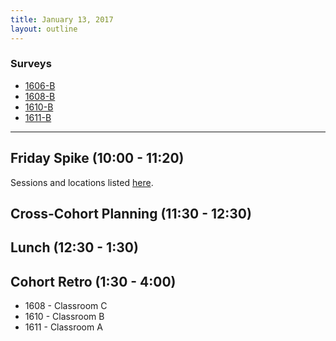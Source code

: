 ```yaml
---
title: January 13, 2017
layout: outline
---
```



### Surveys
* [1606-B](https://goo.gl/forms/rCdX1OgIzV92MDoP2)
* [1608-B]()
* [1610-B]()
* [1611-B]()

***

## Friday Spike (10:00 - 11:20)

Sessions and locations listed [here](https://docs.google.com/spreadsheets/d/1K5JRLoSOHwv4SqE3B6uuXNFuZ9chn3Xop_9fpB9Wyh4/edit?usp=sharing).

## Cross-Cohort Planning (11:30 - 12:30)

## Lunch (12:30 - 1:30)

## Cohort Retro (1:30 - 4:00)

* 1608 - Classroom C
* 1610 - Classroom B
* 1611 - Classroom A
